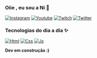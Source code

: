 

### Oiie , eu sou a Ni 👋

[![Instagram](https://img.shields.io/badge/Instagram-E4405F?style=for-the-badge&logo=instagram&logoColor=white
)](https://www.instagram.com/ni.braz/)
[![Youtube](https://img.shields.io/badge/YouTube-FF0000?style=for-the-badge&logo=youtube&logoColor=white
)]()
[![Twitch](https://img.shields.io/badge/Twitch-9146FF?style=for-the-badge&logo=twitch&logoColor=white
)]()
[![Twitter](https://img.shields.io/badge/Twitter-1DA1F2?style=for-the-badge&logo=twitter&logoColor=white
)]()


### Tecnologias do dia a dia ✨

[![Html](https://img.shields.io/badge/HTML-239120?style=for-the-badge&logo=html5&logoColor=white
)]()
[![Css](https://img.shields.io/badge/CSS-239120?&style=for-the-badge&logo=css3&logoColor=white
)]()
[![Js](https://img.shields.io/badge/JavaScript-F7DF1E?style=for-the-badge&logo=javascript&logoColor=black
)]()

<strong>Dev em construção :)</strong>
